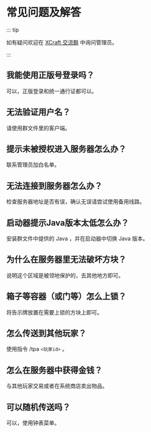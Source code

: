# 常见问题及解答

::: tip

如有疑问欢迎在 [XCraft 交流群](https://qm.qq.com/cgi-bin/qm/qr?k=KTRRJbQ9gEPdsmy7BavNAuBQ4V1250ow&jump_from=webapi&authKey=9XVFnJl4E8mI4aEJBApqMn3O4rkt7ypOxMxeSI9GYJNCyepCx5BXrYnN3kX574iZ) 中询问管理员。

:::

## 我能使用正版号登录吗？

可以，正版登录和统一通行证都可以。

## 无法验证用户名？

请使用群文件里的客户端。

## 提示未被授权进入服务器怎么办？

联系管理员加白名单。

## 无法连接到服务器怎么办？

检查服务器地址是否有误，确认无误请尝试使用备用线路。

## 启动器提示Java版本太低怎么办？

安装群文件中提供的 Java ，并在启动器中切换 Java 版本。

## 为什么在服务器里无法破坏方块？

说明这个区域是被领地保护的，去其他地方即可。

## 箱子等容器（或门等）怎么上锁？

将告示牌放置在需要上锁的方块上即可。

## 怎么传送到其他玩家？

使用指令 /tpa `<玩家id>` 。

## 怎么在服务器中获得金钱？

与其他玩家交易或者在系统商店卖出物品。

## 可以随机传送吗？

可以，使用钟表菜单。
